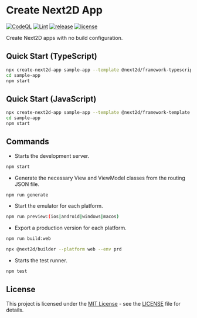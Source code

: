 Create Next2D App
=============

[![CodeQL](https://github.com/Next2D/create-next2d-app/actions/workflows/codeql-analysis.yml/badge.svg?branch=main)](https://github.com/Next2D/create-next2d-app/actions/workflows/codeql-analysis.yml)
[![Lint](https://github.com/Next2D/create-next2d-app/actions/workflows/lint.yml/badge.svg?branch=main)](https://github.com/Next2D/create-next2d-app/actions/workflows/lint.yml)
[![release](https://img.shields.io/github/v/release/Next2D/create-next2d-app)](https://github.com/Next2D/create-next2d-app/releases)
[![license](https://img.shields.io/github/license/Next2D/create-next2d-app)](https://github.com/Next2D/create-next2d-app/blob/main/LICENSE)

Create Next2D apps with no build configuration.

## Quick Start (TypeScript)

```sh
npx create-next2d-app sample-app --template @next2d/framework-typescript-template
cd sample-app
npm start
```

## Quick Start (JavaScript)

```sh
npx create-next2d-app sample-app --template @next2d/framework-template
cd sample-app
npm start
```

## Commands

* Starts the development server.
```sh
npm start
```

* Generate the necessary View and ViewModel classes from the routing JSON file.
```sh
npm run generate
```

* Start the emulator for each platform.
```sh
npm run preview:(ios|android|windows|macos)
```

* Export a production version for each platform.
```sh
npm run build:web
```

```sh
npx @next2d/builder --platform web --env prd
```

* Starts the test runner.
```sh
npm test
```

## License
This project is licensed under the [MIT License](https://opensource.org/licenses/MIT) - see the [LICENSE](LICENSE) file for details.